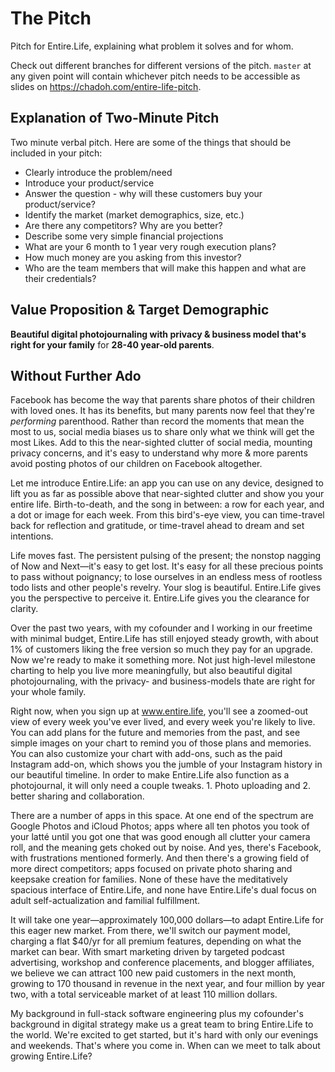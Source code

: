 The Pitch
=========

Pitch for Entire.Life, explaining what problem it solves and for whom.

Check out different branches for different versions of the pitch. `master` at
any given point will contain whichever pitch needs to be accessible as slides
on https://chadoh.com/entire-life-pitch.


Explanation of Two-Minute Pitch
-------------------------------

Two minute verbal pitch. Here are some of the things that should be included in your pitch:

- Clearly introduce the problem/need
- Introduce your product/service
- Answer the question - why will these customers buy your product/service?
- Identify the market (market demographics, size, etc.)
- Are there any competitors?  Why are you better?
- Describe some very simple financial projections
- What are your 6 month to 1 year very rough execution plans?
- How much money are you asking from this investor?
- Who are the team members that will make this happen and what are their credentials?


Value Proposition & Target Demographic
--------------------------------------

**Beautiful digital photojournaling with privacy & business model that's right for your family** for **28-40 year-old parents**.


Without Further Ado
-------------------

Facebook has become the way that parents share photos of their children with loved ones. It has its benefits, but many parents now feel that they're _performing_ parenthood. Rather than record the moments that mean the most to us, social media biases us to share only what we think will get the most Likes. Add to this the near-sighted clutter of social media, mounting privacy concerns, and it's easy to understand why more & more parents avoid posting photos of our children on Facebook altogether.

Let me introduce Entire.Life: an app you can use on any device, designed to lift you as far as possible above that near-sighted clutter and show you your entire life. Birth-to-death, and the song in between: a row for each year, and a dot or image for each week. From this bird's-eye view, you can time-travel back for reflection and gratitude, or time-travel ahead to dream and set intentions.

Life moves fast. The persistent pulsing of the present; the nonstop nagging of Now and Next—it's easy to get lost. It's easy for all these precious points to pass without poignancy; to lose ourselves in an endless mess of rootless todo lists and other people's revelry. Your slog is beautiful. Entire.Life gives you the perspective to perceive it. Entire.Life gives you the clearance for clarity.

Over the past two years, with my cofounder and I working in our freetime with minimal budget, Entire.Life has still enjoyed steady growth, with about 1% of customers liking the free version so much they pay for an upgrade. Now we're ready to make it something more. Not just high-level milestone charting to help you live more meaningfully, but also beautiful digital photojournaling, with the privacy- and business-models thate are right for your whole family.

Right now, when you sign up at www.entire.life, you'll see a zoomed-out view of every week you've ever lived, and every week you're likely to live. You can add plans for the future and memories from the past, and see simple images on your chart to remind you of those plans and memories. You can also customize your chart with add-ons, such as the paid Instagram add-on, which shows you the jumble of your Instagram history in our beautiful timeline. In order to make Entire.Life also function as a photojournal, it will only need a couple tweaks. 1. Photo uploading and 2. better sharing and collaboration.

There are a number of apps in this space. At one end of the spectrum are Google Photos and iCloud Photos; apps where all ten photos you took of your latté until you got one that was good enough all clutter your camera roll, and the meaning gets choked out by noise. And yes, there's Facebook, with frustrations mentioned formerly. And then there's a growing field of more direct competitors; apps focused on private photo sharing and keepsake creation for families. None of these have the meditatively spacious interface of Entire.Life, and none have Entire.Life's dual focus on adult self-actualization and familial fulfillment.

It will take one year—approximately 100,000 dollars—to adapt Entire.Life for this eager new market. From there, we'll switch our payment model, charging a flat $40/yr for all premium features, depending on what the market can bear. With smart marketing driven by targeted podcast advertising, workshop and conference placements, and blogger affiliates, we believe we can attract 100 new paid customers in the next month, growing to 170 thousand in revenue in the next year, and four million by year two, with a total serviceable market of at least 110 million dollars.

My background in full-stack software engineering plus my cofounder's background in digital strategy make us a great team to bring Entire.Life to the world. We're excited to get started, but it's hard with only our evenings and weekends. That's where you come in. When can we meet to talk about growing Entire.Life?
